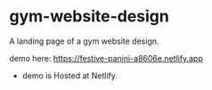 
# gym-website-design
A landing page of a gym website design.

demo here: https://festive-panini-a8606e.netlify.app
* demo is Hosted at Netlify.
